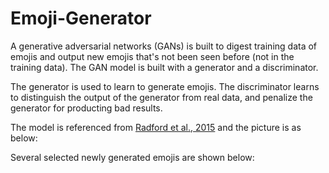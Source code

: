 # Emoji-Generator

A generative adversarial networks (GANs) is built to digest training data of emojis and output new emojis that's not been seen before (not in the training data). The GAN model is built with a generator and a discriminator.

The generator is used to learn to generate emojis. The discriminator learns to distinguish the output of the generator from real data, and penalize the generator for producting bad results.

The model is referenced from [Radford et al., 2015](https://arxiv.org/abs/1511.06434) and the picture is as below: 



Several selected newly generated emojis are shown below:
